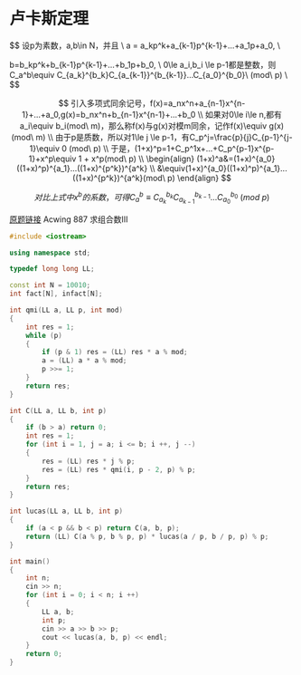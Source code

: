 # 卢卡斯定理

$$
设p为素数，a,b\in N，并且
\\
a = a_kp^k+a_{k-1}p^{k-1}+...+a_1p+a_0,
\\

b=b_kp^k+b_{k-1}p^{k-1}+...+b_1p+b_0,
\\
0\le a_i,b_i \le p-1都是整数，则C_a^b\equiv C_{a_k}^{b_k}C_{a_{k-1}}^{b_{k-1}}...C_{a_0}^{b_0}\ (mod\ p)
\\
$$

$$
引入多项式同余记号，f(x)=a_nx^n+a_{n-1}x^{n-1}+...+a_0,g(x)=b_nx^n+b_{n-1}x^{n-1}+...+b_0
\\
如果对0\le i\le n,都有a_i\equiv b_i(mod\ m)，那么称f(x)与g(x)对模m同余，记作f(x)\equiv g(x)(mod\ m)
\\
由于p是质数，所以对1\le j \le p-1，有C_p^j=\frac{p}{j}C_{p-1}^{j-1}\equiv 0 (mod\ p)
\\
于是，(1+x)^p=1+C_p^1x+...+C_p^{p-1}x^{p-1}+x^p\equiv 1 + x^p(mod\ p)
\\
\begin{align}
(1+x)^a&=(1+x)^{a_0}((1+x)^p)^{a_1}...((1+x)^{p^k})^{a^k}
\\
&\equiv(1+x)^{a_0}((1+x)^p)^{a_1}...((1+x)^{p^k})^{a^k}(mod\ p)
\end{align}
$$

$$
对比上式中x^b的系数，可得C_a^b\equiv C_{a_k}^{b_k}C_{a_{k-1}}^{b_{k-1}}...C_{a_0}^{b_0}\ (mod\ p)
$$

[原题链接](https://www.acwing.com/problem/content/889/) Acwing 887 求组合数III

```c++
#include <iostream>

using namespace std;

typedef long long LL;

const int N = 10010;
int fact[N], infact[N];

int qmi(LL a, LL p, int mod)
{
    int res = 1;
    while (p)
    {
        if (p & 1) res = (LL) res * a % mod;
        a = (LL) a * a % mod;
        p >>= 1;
    }
    return res;
}

int C(LL a, LL b, int p)
{
    if (b > a) return 0;
    int res = 1;
    for (int i = 1, j = a; i <= b; i ++, j --)
    {
        res = (LL) res * j % p;
        res = (LL) res * qmi(i, p - 2, p) % p;
    }
    return res;
}

int lucas(LL a, LL b, int p)
{
    if (a < p && b < p) return C(a, b, p);
    return (LL) C(a % p, b % p, p) * lucas(a / p, b / p, p) % p;
}

int main()
{
    int n;
    cin >> n;
    for (int i = 0; i < n; i ++)
    {
        LL a, b;
        int p;
        cin >> a >> b >> p;
        cout << lucas(a, b, p) << endl;
    }
    return 0;
}
```



